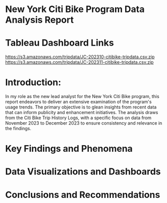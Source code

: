 # New York Citi Bike Program Data Analysis Report

# Tableau Dashboard Links
https://s3.amazonaws.com/tripdata/JC-202310-citibike-tripdata.csv.zip
https://s3.amazonaws.com/tripdata/JC-202311-citibike-tripdata.csv.zip

# Introduction:
In my role as the new lead analyst for the New York Citi Bike program, this report endeavors to deliver an extensive examination of the program's usage trends. The primary objective is to glean insights from recent data that can inform publicity and enhancement initiatives. The analysis draws from the Citi Bike Trip History Logs, with a specific focus on data from November 2023 to December 2023 to ensure consistency and relevance in the findings.

# Key Findings and Phenomena

# Data Visualizations and Dashboards

# Conclusions and Recommendations
